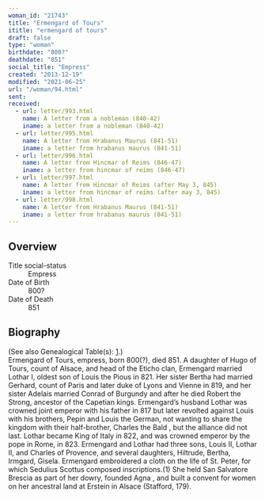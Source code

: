 ```yaml
---
woman_id: "21743"
title: "Ermengard of Tours"
ititle: "ermengard of tours"
draft: false
type: "woman"
birthdate: "800?"
deathdate: "851"
social_title: "Empress"
created: "2013-12-19"
modified: "2021-06-25"
url: "/woman/94.html"
sent:
received:
  - url: letter/993.html
    name: A letter from a nobleman (840-42)
    iname: a letter from a nobleman (840-42)
  - url: letter/995.html
    name: A letter from Hrabanus Maurus (841-51)
    iname: a letter from hrabanus maurus (841-51)
  - url: letter/996.html
    name: A letter from Hincmar of Reims (846-47)
    iname: a letter from hincmar of reims (846-47)
  - url: letter/997.html
    name: A letter from Hincmar of Reims (after May 3, 845)
    iname: a letter from hincmar of reims (after may 3, 845)
  - url: letter/998.html
    name: A letter from Hrabanus Maurus (841-51)
    iname: a letter from hrabanus maurus (841-51)
---
```

<h2 class="mt-4">Overview</h2><dt>Title social-status</dt><dd>Empress</dd><dt>Date of Birth</dt><dd>800?</dd><dt>Date of Death</dt><dd>851</dd><h2 class="mt-4">Biography</h2>(See also Genealogical Table(s): <a href="/content/genealogy-charlemagne#n94">1</a>.)<br>Ermengard of Tours, empress, born 800(?), died 851.  A daughter of Hugo of Tours, count of Alsace, and head of the Eticho clan, Ermengard married Lothar I, oldest son of Louis the Pious in 821.  Her sister Bertha had married Gerhard, count of Paris and later duke of Lyons and Vienne in 819, and her sister Adelais married Conrad of Burgundy and after he died Robert the Strong, ancestor of the Capetian kings.
Ermengard’s husband  Lothar was crowned joint emperor with his father in 817 but later revolted against Louis with his brothers, Pepin and Louis the German, not wanting  to share the kingdom with their half-brother, Charles the Bald , but the alliance did not last.  Lothar became King of Italy in 822, and was crowned emperor by the pope in Rome, in 823.  Ermengard and Lothar had three  sons, Louis II, Lothar II, and Charles of Provence, and several daughters, Hiltrude, Bertha, Irmgard, Gisela.
Ermengard embroidered a cloth on the life of St. Peter, for which Sedulius Scottus composed inscriptions.(1)  She held San Salvatore Brescia as part of her dowry, founded Agna , and built a convent for women on her ancestral land at Erstein in Alsace (Stafford, 179).       
